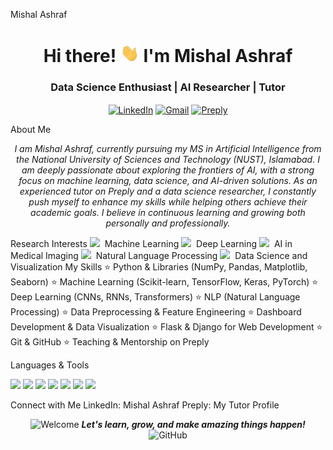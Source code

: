Mishal Ashraf
<h1 align="center">Hi there! <img src="https://raw.githubusercontent.com/ABSphreak/ABSphreak/master/gifs/Hi.gif" width="30px"> I'm Mishal Ashraf</h1> <h3 align="center">Data Science Enthusiast | AI Researcher | Tutor</h3> <p align="center"> <a href="https://www.linkedin.com/in/mishal-ashraf-439131172/" target="_blank"><img align="center" src="https://cdn.jsdelivr.net/npm/simple-icons@3.0.1/icons/linkedin.svg" alt="LinkedIn" height="30" width="40" /></a> <a href="mailto:mishal7991@gmail.com"><img align="center" src="https://simpleicons.org/icons/gmail.svg" alt="Gmail" height="30" width="40" /></a> <a href="https://preply.com/en/tutor/2059359" target="_blank"><img align="center" src="https://simpleicons.org/icons/preply.svg" alt="Preply" height="30" width="40" /></a> </p>
About Me
<p align="center"> <em> I am Mishal Ashraf, currently pursuing my MS in Artificial Intelligence from the National University of Sciences and Technology (NUST), Islamabad. I am deeply passionate about exploring the frontiers of AI, with a strong focus on machine learning, data science, and AI-driven solutions. As an experienced tutor on Preply and a data science researcher, I constantly push myself to enhance my skills while helping others achieve their academic goals. I believe in continuous learning and growing both personally and professionally. </em> </p>
Research Interests
<img src="https://media.giphy.com/media/ObNTw8Uzwy6KQ/giphy.gif" width="30px">  Machine Learning
<img src="https://media.giphy.com/media/ObNTw8Uzwy6KQ/giphy.gif" width="30px">  Deep Learning
<img src="https://media.giphy.com/media/ObNTw8Uzwy6KQ/giphy.gif" width="30px">  AI in Medical Imaging
<img src="https://media.giphy.com/media/ObNTw8Uzwy6KQ/giphy.gif" width="30px">  Natural Language Processing
<img src="https://media.giphy.com/media/ObNTw8Uzwy6KQ/giphy.gif" width="30px">  Data Science and Visualization
My Skills
⭐ Python & Libraries (NumPy, Pandas, Matplotlib, Seaborn)
⭐ Machine Learning (Scikit-learn, TensorFlow, Keras, PyTorch)
⭐ Deep Learning (CNNs, RNNs, Transformers)
⭐ NLP (Natural Language Processing)
⭐ Data Preprocessing & Feature Engineering
⭐ Dashboard Development & Data Visualization
⭐ Flask & Django for Web Development
⭐ Git & GitHub
⭐ Teaching & Mentorship on Preply

Languages & Tools
<p align="left"> <code><img height="50" src="https://www.vectorlogo.zone/logos/python/python-ar21.svg"></code> <code><img height="50" src="https://www.vectorlogo.zone/logos/pytorch/pytorch-ar21.svg"></code> <code><img height="50" src="https://www.vectorlogo.zone/logos/tensorflow/tensorflow-icon.svg"></code> <code><img height="50" src="https://www.vectorlogo.zone/logos/numpy/numpy-ar21.svg"></code> <code><img height="50" src="https://www.vectorlogo.zone/logos/pandas/pandas-ar21.svg"></code> <code><img height="50" src="https://www.vectorlogo.zone/logos/opencv/opencv-ar21.svg"></code> <code><img height="50" src="https://www.vectorlogo.zone/logos/github/github-ar21.svg"></code> </p>
Connect with Me
LinkedIn: Mishal Ashraf
Preply: My Tutor Profile
<p align="center"> <img src="https://media.giphy.com/media/8UHRm5oY4k4FDxq5QG/giphy.gif" width="30px" alt="Welcome"/> <i><b>Let's learn, grow, and make amazing things happen!</b></i> <img src="https://media.giphy.com/media/8UHRm5oY4k4FDxq5QG/giphy.gif" width="30px" alt="GitHub"/> </p>

